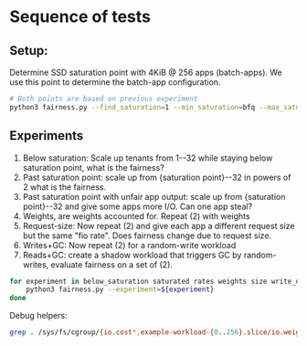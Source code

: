# Sequence of tests

## Setup:

Determine SSD saturation point with 4KiB @ 256 apps (batch-apps). We use this point to determine the batch-app configuration.

```bash
# Both points are based on previous experiment
python3 fairness.py --find_saturation=1 --min_saturation=bfq --max_saturation=none
```

## Experiments

1. Below saturation: Scale up tenants from 1--32 while staying below saturation point, what is the fairness? 
1. Past saturation point: scale up from {saturation point}--32 in powers of 2 what is the fairness.
3. Past saturation point with unfair app output: scale up from {saturation point}--32 and give some apps more I/O. Can one app steal? 
4. Weights, are weights accounted for. Repeat (2) with weights
5. Request-size: Now repeat (2) and give each app a different request size but the same "fio rate". Does fairness change due to request size.
6. Writes+GC: Now repeat (2) for a random-write workload
7. Reads+GC: create a shadow workload that triggers GC by random-writes, evaluate fairness on a set of (2).


```bash
for experiment in below_saturation saturated rates weights size write_only rw; do 
    python3 fairness.py --experiment=${experiment}
done
```

Debug helpers:
```bash
grep . /sys/fs/cgroup/{io.cost*,example-workload-{0..256}.slice/io.weight}
```